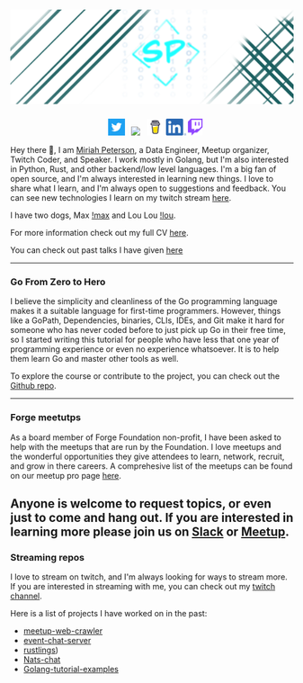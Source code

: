 # [![miriah peterson header](img/Banner.png)](https://miriahpeterson.com)

<p align='center'>
<a href="https://miriahpeterson.com"><img height="30" src=""></a>&nbsp;&nbsp;
<a href="https://twitter.com/captainnobody1"><img height="30" src="img/Twitter_Logo_WhiteOnBlue.png"></a>&nbsp;&nbsp;
<a href="https://instagram.com/captainnbody1"><img height="30" src="img/glyph-logo_May2016.png"></a>&nbsp;&nbsp;
<a href="https://www.buymeacoffee.com/soypete01"><img height="30" src="img/bmc-logo.png"></a>
<a href="https://www.linkedin.com/in/miriahpeterson/"><img height="30" src="img/LI-In-Bug.png"></a>
<a href="https://twitch.tv/soypete01"><img height="30" src="img/TwitchGlitchPurple.png"></a>
</p>

Hey there 👋,
I am [Miriah Peterson](https://miriahpeterson.com), a Data Engineer, Meetup organizer, Twitch Coder, and Speaker. I work mostly in Golang, but I'm also interested in Python, Rust, and other backend/low level languages. I'm a big fan of open source, and I'm always interested in learning new things. I love to share what I learn, and I'm always open to suggestions and feedback. You can see new technologies I learn on my twitch stream [here](https://twitch.tv/soypete01).

I have two dogs, Max [!max](img/maximus.png) and Lou Lou [!lou](img/louloubig.png). 

For more information check out my full CV [here](https://miriahpeterson.com/cv).

You can check out past talks I have given [here](https://www.youtube.com/user/CaptainNobody1)

  ---
### Go From Zero to Hero

I believe the simplicity and cleanliness of the Go programming language makes it a suitable language for first-time programmers. However, things like a GoPath, Dependencies, binaries, CLIs, IDEs, and Git make it hard for someone who has never coded before to just pick up Go in their free time, so I started writing this tutorial for people who have less that one year of programming experience or even no experience whatsoever. It is to help them learn Go and master other tools as well.

To explore the course or contribute to the project, you can check out the [Github repo](github.com/Soypete/Golang_tutorial_zero_to_hero).

 ---
### Forge meetutps 

As a board member of Forge Foundation non-profit, I have been asked to help with the meetups that are run by the Foundation. I love meetups and the wonderful opportunities they give attendees to learn, network, recruit, and grow in there careers. A comprehesive list of the meetups can be found on our meetup pro page [here](https://www.meetup.com/pro/forge-utah).

Anyone is welcome to request topics, or even just to come and hang out. If you are interested in learning more please join us on [Slack](https://join.slack.com/t/forgeutah/shared_invite/zt-pietaeqb-HetfD2OIzn1RHtDtV~CH5g) or [Meetup](https://www.meetup.com/pro/forge-utah).
---

### Streaming repos 

I love to stream on twitch, and I'm always looking for ways to stream more. If you are interested in streaming with me, you can check out my [twitch channel](https://twitch.tv/soypete01).

Here is a list of projects I have worked on in the past:
- [meetup-web-crawler](https://github.com/Soypete/event-web-crawler)
- [event-chat-server](https://github.com/Soypete/Meetup-chat-server)
- [rustlings](https://github.com/Soypete/rustlings))
- [Nats-chat](https://github.com/Soypete/Nats-chat-server)
- [Golang-tutorial-examples](https://github.com/Soypete/Golang_tutorial_examples)
